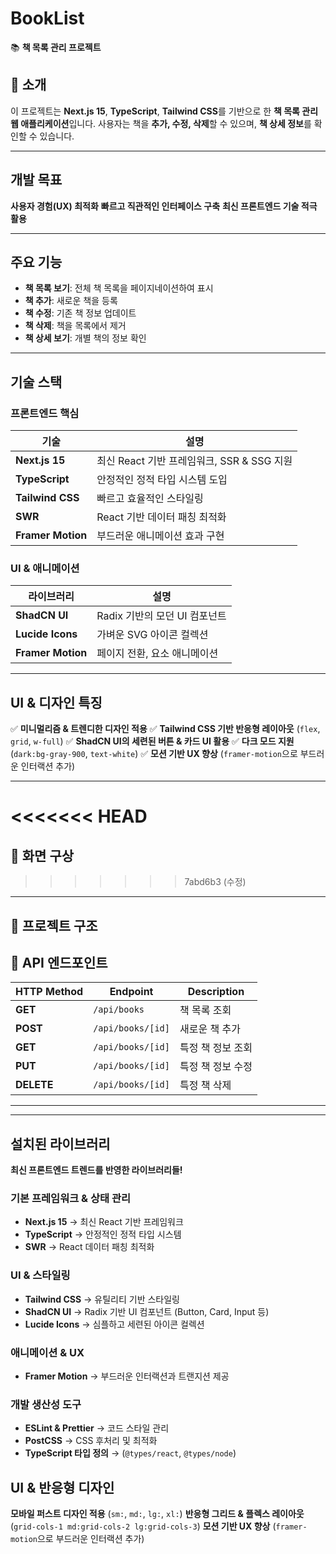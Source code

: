 # BookList

📚 **책 목록 관리 프로젝트**

## 📌 소개

이 프로젝트는 **Next.js 15**, **TypeScript**, **Tailwind CSS**를 기반으로 한 **책 목록 관리 웹 애플리케이션**입니다. 
사용자는 책을 **추가, 수정, 삭제**할 수 있으며, **책 상세 정보**를 확인할 수 있습니다.

---

##  **개발 목표**

 **사용자 경험(UX) 최적화**
 **빠르고 직관적인 인터페이스 구축**
 **최신 프론트엔드 기술 적극 활용**

---

##  주요 기능

-  **책 목록 보기**: 전체 책 목록을 페이지네이션하여 표시
-  **책 추가**: 새로운 책을 등록
-  **책 수정**: 기존 책 정보 업데이트
-  **책 삭제**: 책을 목록에서 제거
-  **책 상세 보기**: 개별 책의 정보 확인

---

##  **기술 스택**

###  **프론트엔드 핵심**

| 기술              | 설명                                       |
| ----------------- | ------------------------------------------ |
| **Next.js 15**    | 최신 React 기반 프레임워크, SSR & SSG 지원 |
| **TypeScript**    | 안정적인 정적 타입 시스템 도입             |
| **Tailwind CSS**  | 빠르고 효율적인 스타일링                   |
| **SWR**           | React 기반 데이터 패칭 최적화              |
| **Framer Motion** | 부드러운 애니메이션 효과 구현              |

###  **UI & 애니메이션**

| 라이브러리        | 설명                          |
| ----------------- | ----------------------------- |
| **ShadCN UI**     | Radix 기반의 모던 UI 컴포넌트 |
| **Lucide Icons**  | 가벼운 SVG 아이콘 컬렉션      |
| **Framer Motion** | 페이지 전환, 요소 애니메이션  |

---

##  **UI & 디자인 특징**

✅ **미니멀리즘 & 트렌디한 디자인 적용**
✅ **Tailwind CSS 기반 반응형 레이아웃** (`flex`, `grid`, `w-full`)
✅ **ShadCN UI의 세련된 버튼 & 카드 UI 활용**
✅ **다크 모드 지원** (`dark:bg-gray-900`, `text-white`)
✅ **모션 기반 UX 향상** (`framer-motion`으로 부드러운 인터랙션 추가)

---

<<<<<<< HEAD
=======
## 🚀 **화면 구상**

<!-- ## PC 화면 기록

![Screen Record GIF](https://github.com/zerozeroha/BookList/blob/main/public/assets/output.gif)

## 태블릿 화면 기록

![Tablet Record GIF](https://github.com/zerozeroha/BookList/blob/main/public/assets/tablet_record_half.gif)

## 모바일 화면 기록

![Mobile Record GIF](https://github.com/zerozeroha/BookList/blob/main/public/assets/mobile_record_half.gif) -->


>>>>>>> 7abd6b3 (수정)

---

## 📂 **프로젝트 구조**

## 🔗 **API 엔드포인트**

| HTTP Method | Endpoint          | Description       |
| ----------- | ----------------- | ----------------- |
| **GET**     | `/api/books`      | 책 목록 조회      |
| **POST**    | `/api/books/[id]` | 새로운 책 추가    |
| **GET**     | `/api/books/[id]` | 특정 책 정보 조회 |
| **PUT**     | `/api/books/[id]` | 특정 책 정보 수정 |
| **DELETE**  | `/api/books/[id]` | 특정 책 삭제      |

---
<!-- 
## 🎬 **데모 영상**

[📺 YouTube 영상 보기](https://www.youtube.com/watch?v=gtpN-hFdpLw) -->

---

##  **설치된 라이브러리**

 **최신 프론트엔드 트렌드를 반영한 라이브러리들!**

###  **기본 프레임워크 & 상태 관리**

- **Next.js 15** → 최신 React 기반 프레임워크
- **TypeScript** → 안정적인 정적 타입 시스템
- **SWR** → React 데이터 패칭 최적화

###  **UI & 스타일링**

- **Tailwind CSS** → 유틸리티 기반 스타일링
- **ShadCN UI** → Radix 기반 UI 컴포넌트 (Button, Card, Input 등)
- **Lucide Icons** → 심플하고 세련된 아이콘 컬렉션

###  **애니메이션 & UX**

- **Framer Motion** → 부드러운 인터랙션과 트랜지션 제공

###  **개발 생산성 도구**

- **ESLint & Prettier** → 코드 스타일 관리
- **PostCSS** → CSS 후처리 및 최적화
- **TypeScript 타입 정의** → (`@types/react`, `@types/node`)

## **UI & 반응형 디자인**

 **모바일 퍼스트 디자인 적용** (`sm:`, `md:`, `lg:`, `xl:`)
**반응형 그리드 & 플렉스 레이아웃** (`grid-cols-1 md:grid-cols-2 lg:grid-cols-3`)
**모션 기반 UX 향상** (`framer-motion`으로 부드러운 인터랙션 추가)
